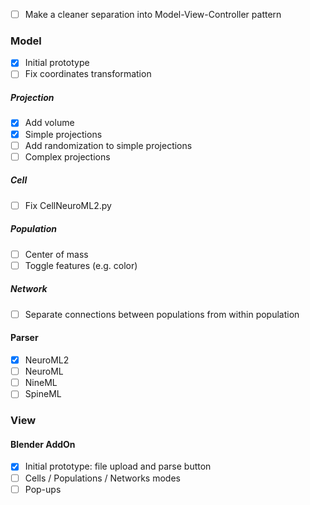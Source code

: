- [ ] Make a cleaner separation into Model-View-Controller pattern

### Model
- [X] Initial prototype
- [ ] Fix coordinates transformation
##### Projection
- [X] Add volume
- [X] Simple projections
- [ ] Add randomization to simple projections
- [ ] Complex projections
##### Cell
- [ ] Fix CellNeuroML2.py
##### Population
- [ ] Center of mass
- [ ] Toggle features (e.g. color)
##### Network
- [ ] Separate connections between populations from within population

#### Parser
- [X] NeuroML2
- [ ] NeuroML
- [ ] NineML
- [ ] SpineML

### View
#### Blender AddOn
- [X] Initial prototype: file upload and parse button
- [ ] Cells / Populations / Networks modes
- [ ] Pop-ups
